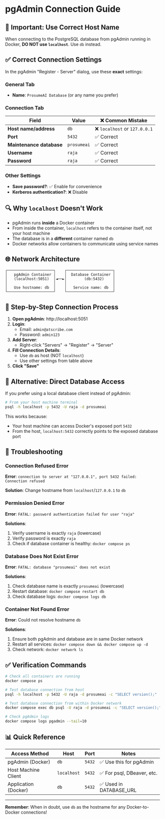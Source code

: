 # pgAdmin Connection Guide

## 🚨 Important: Use Correct Host Name

When connecting to the PostgreSQL database from pgAdmin running in Docker, **DO NOT use `localhost`**. Use `db` instead.

## ✅ Correct Connection Settings

In the pgAdmin "Register - Server" dialog, use these **exact** settings:

### General Tab
- **Name**: `ProsumeAI Database` (or any name you prefer)

### Connection Tab
| Field | Value | ❌ Common Mistake |
|-------|--------|------------------|
| **Host name/address** | `db` | ❌ `localhost` or `127.0.0.1` |
| **Port** | `5432` | ✅ Correct |
| **Maintenance database** | `prosumeai` | ✅ Correct |
| **Username** | `raja` | ✅ Correct |
| **Password** | `raja` | ✅ Correct |

### Other Settings
- **Save password?**: ✅ Enable for convenience
- **Kerberos authentication?**: ❌ Disable

## 🔍 Why `localhost` Doesn't Work

- pgAdmin runs **inside** a Docker container
- From inside the container, `localhost` refers to the container itself, not your host machine
- The database is in a **different** container named `db`
- Docker networks allow containers to communicate using service names

## 🌐 Network Architecture

```
┌─────────────────────┐    ┌─────────────────────┐
│   pgAdmin Container │    │  Database Container │
│   (localhost:5051)  │◄──►│        (db:5432)    │
│                     │    │                     │
│   Use hostname: db  │    │   Service name: db  │
└─────────────────────┘    └─────────────────────┘
```

## 📝 Step-by-Step Connection Process

1. **Open pgAdmin**: http://localhost:5051
2. **Login**:
   - Email: `admin@atscribe.com`
   - Password: `admin123`
3. **Add Server**:
   - Right-click "Servers" → "Register" → "Server"
4. **Fill Connection Details**:
   - Use `db` as host (NOT `localhost`)
   - Use other settings from table above
5. **Click "Save"**

## 🎯 Alternative: Direct Database Access

If you prefer using a local database client instead of pgAdmin:

```bash
# From your host machine terminal
psql -h localhost -p 5432 -U raja -d prosumeai
```

This works because:
- Your host machine can access Docker's exposed port `5432`
- From the host, `localhost:5432` correctly points to the exposed database port

## 🔧 Troubleshooting

### Connection Refused Error
**Error**: `connection to server at "127.0.0.1", port 5432 failed: Connection refused`

**Solution**: Change hostname from `localhost`/`127.0.0.1` to `db`

### Permission Denied Error
**Error**: `FATAL: password authentication failed for user "raja"`

**Solutions**:
1. Verify username is exactly `raja` (lowercase)
2. Verify password is exactly `raja`
3. Check if database container is healthy: `docker compose ps`

### Database Does Not Exist Error
**Error**: `FATAL: database "prosumeai" does not exist`

**Solutions**:
1. Check database name is exactly `prosumeai` (lowercase)
2. Restart database: `docker compose restart db`
3. Check database logs: `docker compose logs db`

### Container Not Found Error
**Error**: Could not resolve hostname `db`

**Solutions**:
1. Ensure both pgAdmin and database are in same Docker network
2. Restart all services: `docker compose down && docker compose up -d`
3. Check network: `docker network ls`

## ✅ Verification Commands

```bash
# Check all containers are running
docker compose ps

# Test database connection from host
psql -h localhost -p 5432 -U raja -d prosumeai -c "SELECT version();"

# Test database connection from within Docker network
docker compose exec db psql -U raja -d prosumeai -c "SELECT version();"

# Check pgAdmin logs
docker compose logs pgadmin --tail=10
```

## 📊 Quick Reference

| Access Method | Host | Port | Notes |
|---------------|------|------|-------|
| pgAdmin (Docker) | `db` | `5432` | ✅ Use this for pgAdmin |
| Host Machine Client | `localhost` | `5432` | ✅ For psql, DBeaver, etc. |
| Application (Docker) | `db` | `5432` | ✅ Used in DATABASE_URL |

---

**Remember**: When in doubt, use `db` as the hostname for any Docker-to-Docker connections! 